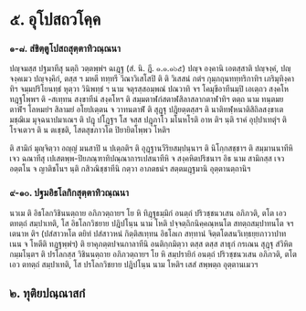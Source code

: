 <h1>๕. อุโปสถวโคฺค</h1>
<h3>๑-๘. สํขิตฺตูโปสถสุตฺตาทิวณฺณนา</h3>
<p> ปญฺจมสฺส ปฐมาทีสุ นตฺถิ วตฺตพฺพํฯ ฉเฎฺฐ (สํ. นิ. ฎี. ๑.๑.๑๖๕) ปญฺจ องฺคานิ เอตสฺสาติ ปญฺจงฺคํ, ปญฺจงฺคเมว ปญฺจงฺคิกํ, ตสฺส ฯ มหตี ททฺทรี วีณาวิเสโสปิ ติ ติ วิเสสนํ กตํฯ  กุมฺภถุนททฺทริกาทิฯ  เภริมุทิงฺคาทิฯ จมฺมปริโยนทฺธํ หุตฺวา วินิพทฺธํ ฯ  นาม จตุรสฺสอมฺพณํ ปณวาทิ จฯ โคมุขีอาทีนมฺปิ เอเตฺถว สงฺคโห ทฎฺฐโพฺพฯ ติ -สเทฺทน สงฺขาทีนํ สงฺคโหฯ ติ สมฺมตาฬกํสตาฬสิลาสลากตาฬาทิฯ ตตฺถ  นาม ทนฺตมยตาฬํฯ  โลหมยํฯ สิลามยํ อโยปเตฺตน จ วาทนตาฬํ ติ สุฎฺฐุ ปฎิยตฺตสฺสฯ ติ  นาติทฬฺหนาติสิถิลสงฺขาเต มชฺฌิเม มุจฺฉนาปมาเณฯ ติ ปฎุ ปโฎฺฐฯ โส จสฺส ปฎุภาโว มโนหโรติ อาห ติฯ นฺติ ราคํ อุปฺปาเทตุํฯ ติ โรจเตวฯ ติ น ตเชฺชติ, โสตสุขภาวโต ปิยายิตโพฺพว โหติฯ</p>


<p>ติ สามิกํ มุญฺจิตฺวา อญฺญํ มนสาปิ น ปเตฺถติฯ ติ อุฎฺฐานวีริยสมฺปนฺนาฯ ติ นิโกฺกสชฺชาฯ ติ สมฺมานนาทีหิ เจว ฉณาทีสุ เปเสตพฺพ-ปิยภณฺฑาทิปณฺณาการเปสนาทีหิ จ สงฺคหิตปริชนาฯ อิธ  นาม สามิกสฺส เจว  อตฺตโน จ ญาติชโนฯ นฺติ กสิวณิชฺชาทีนิ กตฺวา อาภตธนํฯ สตฺตมฎฺฐมานิ อุตฺตานตฺถานิฯ</p>

</p>


<h3>๙-๑๐. ปฐมอิธโลกิกสุตฺตาทิวณฺณนา</h3>
<p> นวเม ติ อิธโลกวิชินนตฺถาย อภิภวตฺถายฯ โย หิ ทิฎฺฐธมฺมิกํ อนตฺถํ ปริวชฺชนวเสน อภิภวติ, ตโต เอว ตทตฺถํ สมฺปาเทติ, โส อิธโลกวิชยาย ปฎิปโนฺน นาม โหติ ปจฺจตฺถิกนิคฺคณฺหนโต สทตฺถสมฺปาทนโต จฯ เตนาห ติฯ (ปสํสาวหโต ตยิทํ ปสํสาวหนํ กิตฺติสเทฺทน อิธโลเก สทฺทานํ จิตฺตโตสนวิเทฺธยฺยภาวาปาทเนน จ โหตีติ ทฎฺฐพฺพํฯ) ติ ยาคุภตฺตปจนกาลาทีนิ อนติกฺกมิตฺวา ตสฺส ตสฺส สาธุกํ กรเณน สุฎฺฐุ สํวิหิตกมฺมโนฺตฯ ติ ปรโลกสฺส วิชินนตฺถาย อภิภวตฺถายฯ โย หิ สมฺปรายิกํ อนตฺถํ ปริวชฺชนวเสน อภิภวติ, ตโต เอว ตทตฺถํ สมฺปาเทติ, โส ปรโลกวิชยาย ปฎิปโนฺน นาม โหติฯ เสสํ สพฺพตฺถ อุตฺตานเมวฯ</p>

</p>

</p>

</p>


<h2>๒. ทุติยปณฺณาสกํ</h2>